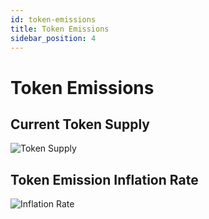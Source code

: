 ```yaml
---
id: token-emissions
title: Token Emissions
sidebar_position: 4
---
```


# Token Emissions

## Current Token Supply

![Token Supply](/img/2025-9-7.token.png)

## Token Emission Inflation Rate

![Inflation Rate](/img/2025-9-7.tokeninflation.png)